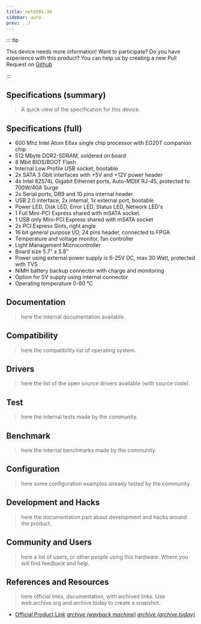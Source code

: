 ```yaml
---
title: net6501-30
sidebar: auto
prev: ../
---
```


::: tip

This device needs more information! Want to participate? Do you have
experience with this product? You can help us by creating a new Pull
Request on
[Github](https://github.com/friendly-router/friendly-router/pulls)

:::

## Specifications (summary)

> A quick view of the specification for this device.

## Specifications  (full)

 *  600 Mhz Intel Atom E6xx single chip processor with EG20T companion chip
 *  512 Mbyte DDR2-SDRAM, soldered on board
 *  8 Mbit BIOS/BOOT Flash
 *  Internal Low Profile USB socket, bootable
 *  2x SATA 3 Gbit interfaces with +5V and +12V power header
 *  4x Intel 82574L Gigabit Ethernet ports, Auto-MDIX RJ-45, protected to 700W/40A Surge
 *  2x Serial ports, DB9 and 10 pins internal header
 *  USB 2.0 interface, 2x internal, 1x external port, bootable
 *  Power LED, Disk LED, Error LED, Status LED, Network LED's
 *  1 Full Mini-PCI Express shared with mSATA socket.
 *  1 USB only Mini-PCI Express shared with mSATA socket
 *  2x PCI Express Slots, right angle
 *  16 bit general purpose I/O, 24 pins header, connected to FPGA
 *  Temperature and voltage monitor, fan controller
 *  Light Management Microcontroller
 *  Board size 5.7" x 5.8"
 *  Power using external power supply is 6-25V DC, max 30 Watt, protected with TVS
 *  NiMH battery backup connector with charge and monitoring
 *  Option for 5V supply using internal connector
 *  Operating temperature 0-60 °C

## Documentation

> here the internal documentation available.

## Compatibility

> here the compatibility list of operating system.

## Drivers

> here the list of the open source drivers available (with source
> code).

## Test

> here the internal tests made by the community.

## Benchmark

> here the internal benchmarks made by the community.

## Configuration

> here some configuration examples already tested by the community.

## Development and Hacks

> here the documentation part about development and hacks around the
> product.

## Community and Users

> here a list of users, or other people using this hardware. Where you
> will find feedback and help.

## References and Resources

> here official links, documentation, with archived links. Use
> web.archive.org and archive.today to create a snapshot.

 * [Official Product Link](https://www.soekris.com/products/net6501-1.html)
   [*archive (wayback machine)*](https://web.archive.org/*/https://www.soekris.com/products/net6501-1.html)
   [*archive (archive.today)*](https://archive.ph/NWBEO)
